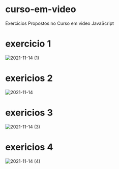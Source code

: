 # curso-em-video
 Exercicios Propostos no Curso em video JavaScript
# exercicio 1
![2021-11-14 (1)](https://user-images.githubusercontent.com/71970033/141681750-e89bbaad-c5cd-402d-8ca3-c34784674d79.png)

# exericios 2
![2021-11-14](https://user-images.githubusercontent.com/71970033/141681751-2195d0dc-9848-46e1-9b29-917cde2f54e4.png)

# exericios 3
![2021-11-14 (3)](https://user-images.githubusercontent.com/71970033/141696384-fadc3f99-317f-4803-9ae4-2a24de6b96bc.png)

# exericios 4

![2021-11-14 (4)](https://user-images.githubusercontent.com/71970033/141696480-20d22401-2fc2-4ac9-bd59-c3f1870dc179.png)
